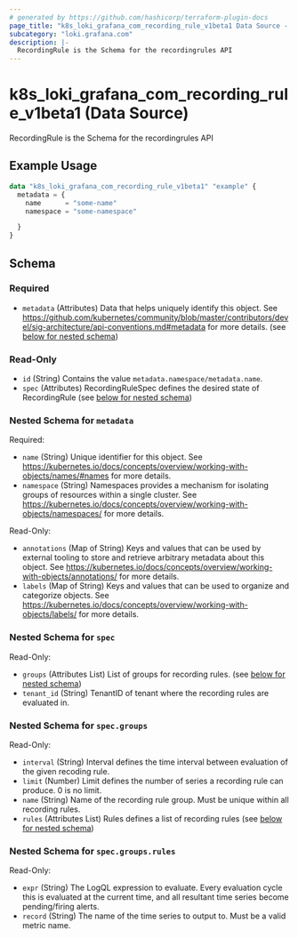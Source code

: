 ```yaml
---
# generated by https://github.com/hashicorp/terraform-plugin-docs
page_title: "k8s_loki_grafana_com_recording_rule_v1beta1 Data Source - terraform-provider-k8s"
subcategory: "loki.grafana.com"
description: |-
  RecordingRule is the Schema for the recordingrules API
---
```


# k8s_loki_grafana_com_recording_rule_v1beta1 (Data Source)

RecordingRule is the Schema for the recordingrules API

## Example Usage

```terraform
data "k8s_loki_grafana_com_recording_rule_v1beta1" "example" {
  metadata = {
    name      = "some-name"
    namespace = "some-namespace"

  }
}
```

<!-- schema generated by tfplugindocs -->
## Schema

### Required

- `metadata` (Attributes) Data that helps uniquely identify this object. See https://github.com/kubernetes/community/blob/master/contributors/devel/sig-architecture/api-conventions.md#metadata for more details. (see [below for nested schema](#nestedatt--metadata))

### Read-Only

- `id` (String) Contains the value `metadata.namespace/metadata.name`.
- `spec` (Attributes) RecordingRuleSpec defines the desired state of RecordingRule (see [below for nested schema](#nestedatt--spec))

<a id="nestedatt--metadata"></a>
### Nested Schema for `metadata`

Required:

- `name` (String) Unique identifier for this object. See https://kubernetes.io/docs/concepts/overview/working-with-objects/names/#names for more details.
- `namespace` (String) Namespaces provides a mechanism for isolating groups of resources within a single cluster. See https://kubernetes.io/docs/concepts/overview/working-with-objects/namespaces/ for more details.

Read-Only:

- `annotations` (Map of String) Keys and values that can be used by external tooling to store and retrieve arbitrary metadata about this object. See https://kubernetes.io/docs/concepts/overview/working-with-objects/annotations/ for more details.
- `labels` (Map of String) Keys and values that can be used to organize and categorize objects. See https://kubernetes.io/docs/concepts/overview/working-with-objects/labels/ for more details.


<a id="nestedatt--spec"></a>
### Nested Schema for `spec`

Read-Only:

- `groups` (Attributes List) List of groups for recording rules. (see [below for nested schema](#nestedatt--spec--groups))
- `tenant_id` (String) TenantID of tenant where the recording rules are evaluated in.

<a id="nestedatt--spec--groups"></a>
### Nested Schema for `spec.groups`

Read-Only:

- `interval` (String) Interval defines the time interval between evaluation of the given recoding rule.
- `limit` (Number) Limit defines the number of series a recording rule can produce. 0 is no limit.
- `name` (String) Name of the recording rule group. Must be unique within all recording rules.
- `rules` (Attributes List) Rules defines a list of recording rules (see [below for nested schema](#nestedatt--spec--groups--rules))

<a id="nestedatt--spec--groups--rules"></a>
### Nested Schema for `spec.groups.rules`

Read-Only:

- `expr` (String) The LogQL expression to evaluate. Every evaluation cycle this is evaluated at the current time, and all resultant time series become pending/firing alerts.
- `record` (String) The name of the time series to output to. Must be a valid metric name.
